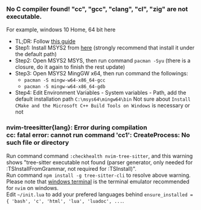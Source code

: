 ### No C compiler found! "cc", "gcc", "clang", "cl", "zig" are not executable.
For example, windows 10 Home, 64 bit here</br>
* TL;DR: Follow [this guide](https://www.freecodecamp.org/news/how-to-install-c-and-cpp-compiler-on-windows/) 
* Step1: Install MSYS2 from [here](https://www.msys2.org/) (strongly recommend that install it under the default path)
* Step2: Open MSYS2 MSYS, then run command `pacman -Syu` (there is a closure, do it again to finish the rest update)
* Step3: Open MSYS2 MingGW x64, then run command the followings:
    - `pacman -S mingw-w64-x86_64-gcc`
    - `pacman -S mingw-w64-x86_64-gdb`
* Step4: Edit Environment Variables - System variables - Path, add the default installation path `C:\msys64\mingw64\bin`
Not sure about `Install CMake and the Microsoft C++ Build Tools on Windows` is necessary or not</br>


### nvim-treesitter{lang}: Error during compilation </br>cc: fatal error: cannot run command 'cc1': CreateProcess: No such file or directory
Run command command `:checkhealth nvim-tree-sitter`, and this warning shows "tree-sitter executable not found (parser generator, only needed for :TSInstallFromGrammar, not required for :TSInstall)".</br>
Run command `npm install -g tree-sitter-cli` to resolve above warning.</br>
Please note that [windows terminal](https://github.com/microsoft/terminal) is the terminal emulator recommended for `nvim` on windows.</br>
Edit `~/init.lua` to add your prefered languages behind `ensure_installed = { 'bash', 'c', 'html', 'lua', 'luadoc', ...`.</br>
